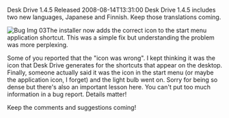 Desk Drive 1.4.5 Released
2008-08-14T13:31:00
Desk Drive 1.4.5 includes two new languages, Japanese and Finnish. Keep those translations coming.

![Bug Img 03](http://az667460.vo.msecnd.net/cdn/images/blog/DeskDrive1.4.5Released_85CF/BugImg03.jpg)The installer now adds the correct icon to the start menu application shortcut. This was a simple fix but understanding the problem was more perplexing.

Some of you reported that the "icon was wrong". I kept thinking it was the icon that Desk Drive generates for the shortcuts that appear on the desktop. Finally, someone actually said it was the icon in the start menu (or maybe the application icon, I forget) and the light bulb went on. Sorry for being so dense but there's also an important lesson here. You can't put too much information in a bug report. Details matter!

Keep the comments and suggestions coming!
